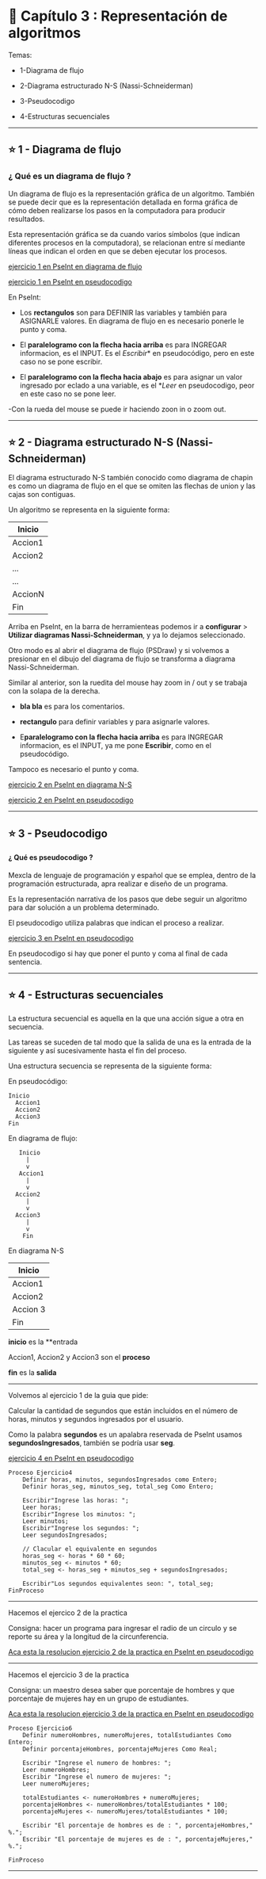# :book: Capítulo 3 : Representación de algoritmos


Temas:

- 1-Diagrama de flujo

- 2-Diagrama estructurado N-S (Nassi-Schneiderman)

- 3-Pseudocodigo 

- 4-Estructuras secuenciales

---

## :star: 1 - Diagrama de flujo

### ¿ Qué es un diagrama de flujo ?

Un diagrama de flujo es la representación gráfica de un algoritmo. También se puede decir que es la representación  detallada en forma gráfica de cómo deben realizarse los pasos en la computadora para producir resultados.

Esta representación gráfica se da cuando varios símbolos (que indican diferentes procesos en la computadora), se relacionan entre sí mediante líneas que indican el orden en que se deben ejecutar los procesos.

[ejercicio 1 en PseInt en diagrama de flujo](https://github.com/eugenia1984/UTNFRSR-ingreso/tree/main/programacion/capitulo3/ejercicio1.png)

[ejercicio 1 en PseInt en pseudocodigo](https://github.com/eugenia1984/UTNFRSR-ingreso/tree/main/programacion/capitulo3/ejercicio1.psc)

En PseInt:

- Los **rectangulos** son para DEFINIR las variables y también para ASIGNARLE valores. En diagrama de flujo en es necesario ponerle le punto y coma.

- El **paralelogramo con la flecha hacia arriba** es para INGREGAR informacion, es el INPUT. Es el *Escribir** en pseudocódigo, pero en este caso no se pone  escribir.

- El **paralelogramo con la flecha hacia abajo** es para asignar un valor ingresado por eclado a una variable, es el **Leer* en pseudocodigo, peor en este caso no se pone leer.

-Con la rueda del mouse se puede ir haciendo zoon in o zoom out.

---

## :star:  2 - Diagrama estructurado N-S (Nassi-Schneiderman)

El diagrama estructurado N-S también conocido como diagrama de chapin es como un diagrama de flujo en el que se omiten las flechas de union y las cajas son contiguas. 

Un algoritmo se representa en la siguiente forma:

| Inicio |
| ------ |
| Accion1 |
| Accion2 |
| ... |
| ... |
| AccionN |
| Fin |

Arriba en PseInt, en la barra de herramienteas podemos ir a  **configurar** > **Utilizar diagramas Nassi-Schneiderman**, y ya lo dejamos seleccionado.

Otro modo es al abrir el diagrama de flujo (PSDraw) y si volvemos a presionar en el dibujo del diagrama de flujo se transforma a diagrama  Nassi-Schneiderman.


Similar al anterior, son la ruedita del mouse hay zoom in / out y se trabaja con la solapa de la derecha.

- **bla bla** es para los comentarios.

- **rectangulo** para definir variables y para asignarle valores.

- E**paralelogramo con la flecha hacia arriba** es para INGREGAR informacion, es el INPUT, ya me pone **Escribir**, como en el pseudocódigo.

Tampoco es necesario el punto y coma.

[ejercicio 2 en PseInt en diagrama N-S](https://github.com/eugenia1984/UTNFRSR-ingreso/tree/main/programacion/capitulo3/ejercicio2.png)

[ejercicio 2 en PseInt en pseudocodigo](https://github.com/eugenia1984/UTNFRSR-ingreso/tree/main/programacion/capitulo3/ejercicio2.psc)

---

## :star: 3 - Pseudocodigo 

#### ¿ Qué es pseudocodigo ?

Mexcla de lenguaje de programación y español que se emplea, dentro de la programación estructurada, apra realizar e diseño de un programa.

Es la representación narrativa de los pasos que debe seguir un algoritmo para dar solución a un problema determinado.

El pseudocodigo utiliza palabras que indican el proceso a realizar.

[ejercicio 3 en PseInt en pseudocodigo](https://github.com/eugenia1984/UTNFRSR-ingreso/tree/main/programacion/capitulo3/ejercicio3.psc)


En pseudocodigo si hay que poner el punto y coma al final de cada sentencia.

---

## :star: 4 - Estructuras secuenciales

La estructura secuencial es aquella en la que una acción sigue a otra en secuencia.

Las tareas se suceden de tal modo que la salida de una es la entrada de la siguiente y así sucesivamente hasta el fin del proceso.

Una estructura secuencia se representa de la siguiente forma:

En pseudocódigo:
```
Inicio
  Accion1
  Accion2
  Accion3
Fin
```

En diagrama de flujo:
```
   Inicio
     |
     v
   Accion1
     |
     v
  Accion2
     |
     v
  Accion3
     |
     v
    Fin
```

En diagrama N-S

| Inicio |
| ------ |
| Accion1 |
| Accion2 |
| Accion 3 |
| Fin |


**inicio** es la **entrada

Accion1, Accion2 y Accion3 son el **proceso**

**fin** es la **salida**

---

Volvemos al ejercicio 1 de la guia que pide:

Calcular la cantidad de segundos que están incluidos en el número de horas, minutos y segundos ingresados por el usuario.

Como la palabra **segundos** es un apalabra reservada de PseInt usamos **segundosIngresados**, también se podría usar **seg**.

[ejercicio 4 en PseInt en pseudocodigo](https://github.com/eugenia1984/UTNFRSR-ingreso/tree/main/programacion/capitulo3/ejercicio4.psc)

```
Proceso Ejercicio4
	Definir horas, minutos, segundosIngresados como Entero;
	Definir horas_seg, minutos_seg, total_seg Como Entero;
	
	Escribir"Ingrese las horas: ";
	Leer horas;
	Escribir"Ingrese los minutos: ";
	Leer minutos;
	Escribir"Ingrese los segundos: ";
	Leer segundosIngresados;
	
	// Clacular el equivalente en segundos
	horas_seg <- horas * 60 * 60;
	minutos_seg <- minutos * 60;
	total_seg <- horas_seg + minutos_seg + segundosIngresados;
	
	Escribir"Los segundos equivalentes seon: ", total_seg;
FinProceso
```

---

Hacemos el ejercico 2 de la practica

Consigna: hacer un programa para ingresar el radio de un circulo y se reporte su área y la longitud de la circunferencia.


[Aca esta la resolucion ejercicio 2 de la practica en PseInt en pseudocodigo](https://github.com/eugenia1984/UTNFRSR-ingreso/tree/main/programacion/capitulo3/ejercicio5.psc)

---

Hacemos el ejercicio 3 de la practica

Consigna: un maestro desea saber que porcentaje de hombres y que porcentaje de mujeres hay en un grupo de estudiantes.

[Aca esta la resolucion ejercicio 3 de la practica en PseInt en pseudocodigo](https://github.com/eugenia1984/UTNFRSR-ingreso/tree/main/programacion/capitulo3/ejercicio6.psc)


```
Proceso Ejercicio6
	Definir numeroHombres, numeroMujeres, totalEstudiantes Como Entero;
	Definir porcentajeHombres, porcentajeMujeres Como Real;
	
	Escribir "Ingrese el numero de hombres: ";
	Leer numeroHombres;
	Escribir "Ingrese el numero de mujeres: ";
	Leer numeroMujeres;
	
	totalEstudiantes <- numeroHombres + numeroMujeres;
	porcentajeHombres <- numeroHombres/totalEstudiantes * 100;
	porcentajeMujeres <- numeroMujeres/totalEstudiantes * 100;
	
	Escribir "El porcentaje de hombres es de : ", porcentajeHombres," %.";
	Escribir "El porcentaje de mujeres es de : ", porcentajeMujeres," %.";	
	
FinProceso
```
---